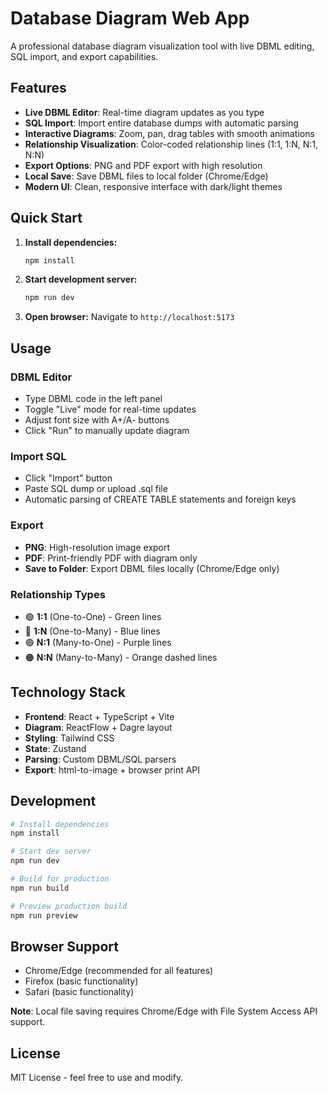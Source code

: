 # Database Diagram Web App

A professional database diagram visualization tool with live DBML editing, SQL import, and export capabilities.

## Features

- **Live DBML Editor**: Real-time diagram updates as you type
- **SQL Import**: Import entire database dumps with automatic parsing
- **Interactive Diagrams**: Zoom, pan, drag tables with smooth animations
- **Relationship Visualization**: Color-coded relationship lines (1:1, 1:N, N:1, N:N)
- **Export Options**: PNG and PDF export with high resolution
- **Local Save**: Save DBML files to local folder (Chrome/Edge)
- **Modern UI**: Clean, responsive interface with dark/light themes

## Quick Start

1. **Install dependencies:**
   ```bash
   npm install
   ```

2. **Start development server:**
   ```bash
   npm run dev
   ```

3. **Open browser:** Navigate to `http://localhost:5173`

## Usage

### DBML Editor
- Type DBML code in the left panel
- Toggle "Live" mode for real-time updates
- Adjust font size with A+/A- buttons
- Click "Run" to manually update diagram

### Import SQL
- Click "Import" button
- Paste SQL dump or upload .sql file
- Automatic parsing of CREATE TABLE statements and foreign keys

### Export
- **PNG**: High-resolution image export
- **PDF**: Print-friendly PDF with diagram only
- **Save to Folder**: Export DBML files locally (Chrome/Edge only)

### Relationship Types
- 🟢 **1:1** (One-to-One) - Green lines
- 🔵 **1:N** (One-to-Many) - Blue lines  
- 🟣 **N:1** (Many-to-One) - Purple lines
- 🟠 **N:N** (Many-to-Many) - Orange dashed lines

## Technology Stack

- **Frontend**: React + TypeScript + Vite
- **Diagram**: ReactFlow + Dagre layout
- **Styling**: Tailwind CSS
- **State**: Zustand
- **Parsing**: Custom DBML/SQL parsers
- **Export**: html-to-image + browser print API

## Development

```bash
# Install dependencies
npm install

# Start dev server
npm run dev

# Build for production
npm run build

# Preview production build
npm run preview
```

## Browser Support

- Chrome/Edge (recommended for all features)
- Firefox (basic functionality)
- Safari (basic functionality)

**Note**: Local file saving requires Chrome/Edge with File System Access API support.

## License

MIT License - feel free to use and modify.